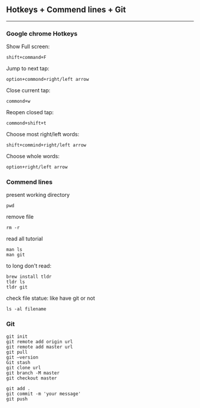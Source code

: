## Hotkeys + Commend lines + Git
---

### Google chrome Hotkeys 

Show Full screen: 
```
shift+command+F
```

Jump to next tap:
```
option+commond+right/left arrow
```

Close current tap:
```
commond+w
```

Reopen closed tap:
```
commond+shift+t
```

Choose most right/left words:
```
shift+commind+right/left arrow
```

Choose whole words:
```
option+right/left arrow
```


### Commend lines

present working directory
```
pwd
```

remove file
```
rm -r
```

read all tutorial
```
man ls 
man git
```

to long don't read: 
```
brew install tldr
tldr ls
tldr git
```

check file statue: like have git or not
```
ls -al filename
```

### Git

```
git init
git remote add origin url
git remote add master url
git pull
git —version
Git stash
git clone url
git branch -M master 
git checkout master

git add .
git commit -m 'your message'
git push 
```
